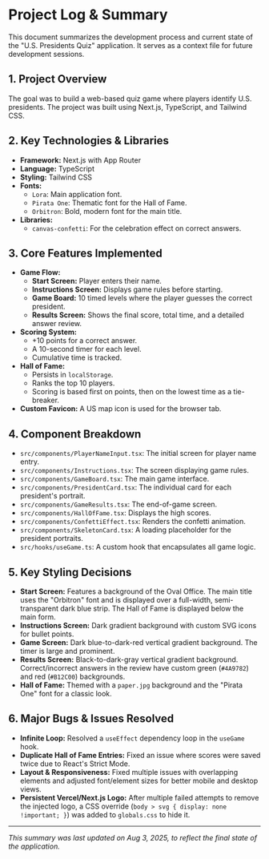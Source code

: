 # Project Log & Summary

This document summarizes the development process and current state of the "U.S. Presidents Quiz" application. It serves as a context file for future development sessions.

## 1. Project Overview

The goal was to build a web-based quiz game where players identify U.S. presidents. The project was built using Next.js, TypeScript, and Tailwind CSS.

## 2. Key Technologies & Libraries

- **Framework:** Next.js with App Router
- **Language:** TypeScript
- **Styling:** Tailwind CSS
- **Fonts:**
  - `Lora`: Main application font.
  - `Pirata One`: Thematic font for the Hall of Fame.
  - `Orbitron`: Bold, modern font for the main title.
- **Libraries:**
  - `canvas-confetti`: For the celebration effect on correct answers.

## 3. Core Features Implemented

- **Game Flow:**
  - **Start Screen:** Player enters their name.
  - **Instructions Screen:** Displays game rules before starting.
  - **Game Board:** 10 timed levels where the player guesses the correct president.
  - **Results Screen:** Shows the final score, total time, and a detailed answer review.
- **Scoring System:**
  - +10 points for a correct answer.
  - A 10-second timer for each level.
  - Cumulative time is tracked.
- **Hall of Fame:**
  - Persists in `localStorage`.
  - Ranks the top 10 players.
  - Scoring is based first on points, then on the lowest time as a tie-breaker.
- **Custom Favicon:** A US map icon is used for the browser tab.

## 4. Component Breakdown

- `src/components/PlayerNameInput.tsx`: The initial screen for player name entry.
- `src/components/Instructions.tsx`: The screen displaying game rules.
- `src/components/GameBoard.tsx`: The main game interface.
- `src/components/PresidentCard.tsx`: The individual card for each president's portrait.
- `src/components/GameResults.tsx`: The end-of-game screen.
- `src/components/HallOfFame.tsx`: Displays the high scores.
- `src/components/ConfettiEffect.tsx`: Renders the confetti animation.
- `src/components/SkeletonCard.tsx`: A loading placeholder for the president portraits.
- `src/hooks/useGame.ts`: A custom hook that encapsulates all game logic.

## 5. Key Styling Decisions

- **Start Screen:** Features a background of the Oval Office. The main title uses the "Orbitron" font and is displayed over a full-width, semi-transparent dark blue strip. The Hall of Fame is displayed below the main form.
- **Instructions Screen:** Dark gradient background with custom SVG icons for bullet points.
- **Game Screen:** Dark blue-to-dark-red vertical gradient background. The timer is large and prominent.
- **Results Screen:** Black-to-dark-gray vertical gradient background. Correct/incorrect answers in the review have custom green (`#4A9782`) and red (`#B12C00`) backgrounds.
- **Hall of Fame:** Themed with a `paper.jpg` background and the "Pirata One" font for a classic look.

## 6. Major Bugs & Issues Resolved

- **Infinite Loop:** Resolved a `useEffect` dependency loop in the `useGame` hook.
- **Duplicate Hall of Fame Entries:** Fixed an issue where scores were saved twice due to React's Strict Mode.
- **Layout & Responsiveness:** Fixed multiple issues with overlapping elements and adjusted font/element sizes for better mobile and desktop views.
- **Persistent Vercel/Next.js Logo:** After multiple failed attempts to remove the injected logo, a CSS override (`body > svg { display: none !important; }`) was added to `globals.css` to hide it.

---
*This summary was last updated on Aug 3, 2025, to reflect the final state of the application.*
